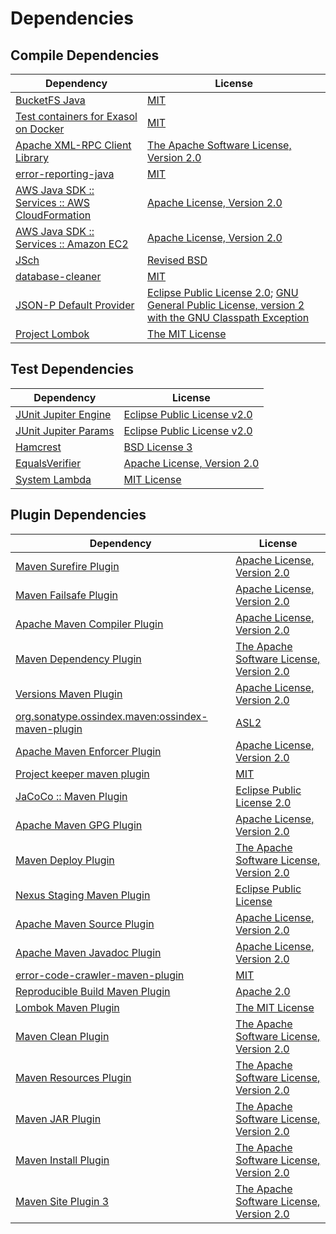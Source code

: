<!-- @formatter:off -->
# Dependencies

## Compile Dependencies

| Dependency                                          | License                                                                                                        |
| --------------------------------------------------- | -------------------------------------------------------------------------------------------------------------- |
| [BucketFS Java][0]                                  | [MIT][1]                                                                                                       |
| [Test containers for Exasol on Docker][2]           | [MIT][1]                                                                                                       |
| [Apache XML-RPC Client Library][4]                  | [The Apache Software License, Version 2.0][5]                                                                  |
| [error-reporting-java][6]                           | [MIT][1]                                                                                                       |
| [AWS Java SDK :: Services :: AWS CloudFormation][8] | [Apache License, Version 2.0][9]                                                                               |
| [AWS Java SDK :: Services :: Amazon EC2][8]         | [Apache License, Version 2.0][9]                                                                               |
| [JSch][12]                                          | [Revised BSD][13]                                                                                              |
| [database-cleaner][14]                              | [MIT][1]                                                                                                       |
| [JSON-P Default Provider][16]                       | [Eclipse Public License 2.0][17]; [GNU General Public License, version 2 with the GNU Classpath Exception][18] |
| [Project Lombok][19]                                | [The MIT License][20]                                                                                          |

## Test Dependencies

| Dependency                 | License                           |
| -------------------------- | --------------------------------- |
| [JUnit Jupiter Engine][21] | [Eclipse Public License v2.0][22] |
| [JUnit Jupiter Params][21] | [Eclipse Public License v2.0][22] |
| [Hamcrest][25]             | [BSD License 3][26]               |
| [EqualsVerifier][27]       | [Apache License, Version 2.0][5]  |
| [System Lambda][29]        | [MIT License][30]                 |

## Plugin Dependencies

| Dependency                                              | License                                       |
| ------------------------------------------------------- | --------------------------------------------- |
| [Maven Surefire Plugin][31]                             | [Apache License, Version 2.0][32]             |
| [Maven Failsafe Plugin][33]                             | [Apache License, Version 2.0][32]             |
| [Apache Maven Compiler Plugin][35]                      | [Apache License, Version 2.0][32]             |
| [Maven Dependency Plugin][37]                           | [The Apache Software License, Version 2.0][5] |
| [Versions Maven Plugin][39]                             | [Apache License, Version 2.0][32]             |
| [org.sonatype.ossindex.maven:ossindex-maven-plugin][41] | [ASL2][5]                                     |
| [Apache Maven Enforcer Plugin][43]                      | [Apache License, Version 2.0][32]             |
| [Project keeper maven plugin][45]                       | [MIT][1]                                      |
| [JaCoCo :: Maven Plugin][47]                            | [Eclipse Public License 2.0][48]              |
| [Apache Maven GPG Plugin][49]                           | [Apache License, Version 2.0][5]              |
| [Maven Deploy Plugin][51]                               | [The Apache Software License, Version 2.0][5] |
| [Nexus Staging Maven Plugin][53]                        | [Eclipse Public License][54]                  |
| [Apache Maven Source Plugin][55]                        | [Apache License, Version 2.0][32]             |
| [Apache Maven Javadoc Plugin][57]                       | [Apache License, Version 2.0][32]             |
| [error-code-crawler-maven-plugin][59]                   | [MIT][1]                                      |
| [Reproducible Build Maven Plugin][61]                   | [Apache 2.0][5]                               |
| [Lombok Maven Plugin][63]                               | [The MIT License][1]                          |
| [Maven Clean Plugin][65]                                | [The Apache Software License, Version 2.0][5] |
| [Maven Resources Plugin][67]                            | [The Apache Software License, Version 2.0][5] |
| [Maven JAR Plugin][69]                                  | [The Apache Software License, Version 2.0][5] |
| [Maven Install Plugin][71]                              | [The Apache Software License, Version 2.0][5] |
| [Maven Site Plugin 3][73]                               | [The Apache Software License, Version 2.0][5] |

[45]: https://github.com/exasol/project-keeper-maven-plugin
[47]: https://www.eclemma.org/jacoco/index.html
[0]: https://github.com/exasol/bucketfs-java
[6]: https://github.com/exasol/error-reporting-java
[12]: http://www.jcraft.com/jsch/
[4]: http://ws.apache.org/xmlrpc/xmlrpc-client/
[5]: http://www.apache.org/licenses/LICENSE-2.0.txt
[19]: https://projectlombok.org
[31]: https://maven.apache.org/surefire/maven-surefire-plugin/
[53]: http://www.sonatype.com/public-parent/nexus-maven-plugins/nexus-staging/nexus-staging-maven-plugin/
[65]: http://maven.apache.org/plugins/maven-clean-plugin/
[8]: https://aws.amazon.com/sdkforjava
[1]: https://opensource.org/licenses/MIT
[33]: https://maven.apache.org/surefire/maven-failsafe-plugin/
[37]: http://maven.apache.org/plugins/maven-dependency-plugin/
[39]: http://www.mojohaus.org/versions-maven-plugin/
[63]: http://anthonywhitford.com/lombok.maven/lombok-maven-plugin/
[26]: http://opensource.org/licenses/BSD-3-Clause
[35]: https://maven.apache.org/plugins/maven-compiler-plugin/
[29]: https://github.com/stefanbirkner/system-lambda/
[30]: http://opensource.org/licenses/MIT
[49]: http://maven.apache.org/plugins/maven-gpg-plugin/
[48]: https://www.eclipse.org/legal/epl-2.0/
[54]: http://www.eclipse.org/legal/epl-v10.html
[2]: https://github.com/exasol/exasol-testcontainers
[9]: https://aws.amazon.com/apache2.0
[20]: https://projectlombok.org/LICENSE
[61]: http://zlika.github.io/reproducible-build-maven-plugin
[69]: http://maven.apache.org/plugins/maven-jar-plugin/
[17]: https://projects.eclipse.org/license/epl-2.0
[32]: https://www.apache.org/licenses/LICENSE-2.0.txt
[43]: https://maven.apache.org/enforcer/maven-enforcer-plugin/
[22]: https://www.eclipse.org/legal/epl-v20.html
[71]: http://maven.apache.org/plugins/maven-install-plugin/
[21]: https://junit.org/junit5/
[41]: https://sonatype.github.io/ossindex-maven/maven-plugin/
[16]: https://github.com/eclipse-ee4j/jsonp
[27]: http://www.jqno.nl/equalsverifier
[55]: https://maven.apache.org/plugins/maven-source-plugin/
[13]: http://www.jcraft.com/jsch/LICENSE.txt
[18]: https://projects.eclipse.org/license/secondary-gpl-2.0-cp
[25]: http://hamcrest.org/JavaHamcrest/
[51]: http://maven.apache.org/plugins/maven-deploy-plugin/
[73]: http://maven.apache.org/plugins/maven-site-plugin/
[67]: http://maven.apache.org/plugins/maven-resources-plugin/
[57]: https://maven.apache.org/plugins/maven-javadoc-plugin/
[14]: https://github.com/exasol/database-cleaner
[59]: https://github.com/exasol/error-code-crawler-maven-plugin
